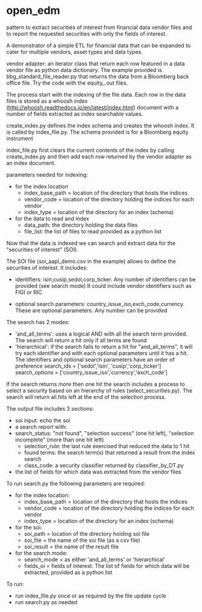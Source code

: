 # open_edm
pattern to extract securities of interest from financial data vendor files and to report
the requested securities with only the fields of interest.

A demonstrator of a simple ETL for financial data that can be expanded to cater for 
multiple vendors, asset types and data types.


vendor adapter: an iterator class that return each row featured in a  data vendor file as 
python data dictionary. The example provided is bbg_standard_file_reader.py  that returns 
the data from a Bloomberg back office file. Try the code with the equity_<region>.out files.

The process start with the indexing of the file data. Each row in the data files is stored 
as a whoosh index (http://whoosh.readthedocs.io/en/latest/index.html) document 
with a number of fields extracted as index searchable values.

create_index.py defines the index schema and creates the whoosh index. It is called by 
index_file.py. The schema provided is for a Bloomberg equity instrument

index_file.py first clears the current contents of the index by calling create_index.py 
and then add each row returned by the vendor adapter as an index document.

parameters needed for indexing:
 - for the index location
 	- index_base_path = location of the directory that hosts the indices
 	- vendor_code = location of the directory holding the indices for each vendor
	- index_type = location of the directory for an index (schema) 
 - for the data to read and index
 	- data_path: the directory holding the data files
 	- file_list: the list of files to read provided as a python list


Now that the data is indexed we can search and extract data for the "securities of 
interest" (SOI).

The SOI file (soi_aapl_demo.csv in the example) allows to define the securities of interest.
It includes:
 - identifiers: isin,cusip,sedol,corp_ticker. 
				   Any number of identifiers can be provided (see search mode)
				   It could include vendor identifiers such as FIGI or RIC
				
- optional search parameters: country_issue_iso,exch_code,currency. 
								These are optional parameters. Any number can be provided
								
The search has 2 modes:
 - 'and_all_terms': uses a logical AND with all the search term provided. 
					  The search will return a hit only if all terms are found
 - 'hierarchical':	if the search fails to return a hit for "and_all_terms", it will 
						try each identifier and with each optional parameters until it has a hit.
						The identifiers and optional search parameters have an order of preference
						search_ids = ['sedol','isin', 'cusip','corp_ticker']
						search_options = ['country_issue_iso','currency','exch_code']

If the search returns more then one hit the search includes a process to select a security 
based on an hierarchy of rules (select_securities.py). The search will return all hits left
 at the end of the selection process.
 
The output file includes 3 sections:
 - soi input: echo the soi 
 - a search report with:
 - search_status: "not found",
						 "selection success" (one hit left),
						 "selection incomplete" (more than one hit left)
	- selection_rule: the last rule exercised that reduced the data to 1 hit
	- found terms: the search term(s) that returned a result from the index search
	- class_code: a security classifier returned by classifier_by_DT.py
 - the list of fields for which data was extracted from the vendor files
	
To run search.py the following parameters are required:
 - for the index location:
	- index_base_path = location of the directory that hosts the indices
	- vendor_code = location of the directory holding the indices for each vendor
	- index_type = location of the directory for an index (schema)  
 - for the soi:
	- soi_path = location of the directory holding soi file
	- soi_file = the name of the soi file (as a csv file)
	- soi_result = the name of the result file
 - for the search mode:
	- search_mode = as either 'and_all_terms' or 'hierarchical'
	- fields_oi = fields of interest. The list of fields for which data will be 
				 extracted, provided as a python list  
							
To run:
 - run index_file.py once or as required by the file update cycle
 - run search.py as needed
